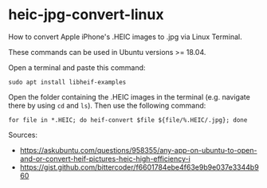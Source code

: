 # heic-jpg-convert-linux

How to convert Apple iPhone's .HEIC images to .jpg via Linux Terminal.

These commands can be used in Ubuntu versions >= 18.04.

Open a terminal and paste this command:
```
sudo apt install libheif-examples
```

Open the folder containing the .HEIC images in the terminal (e.g. navigate there by using `cd` and `ls`). Then use the following command:
```
for file in *.HEIC; do heif-convert $file ${file/%.HEIC/.jpg}; done
```

Sources:
- https://askubuntu.com/questions/958355/any-app-on-ubuntu-to-open-and-or-convert-heif-pictures-heic-high-efficiency-i
- https://gist.github.com/bittercoder/f6601784ebe4f63e9b9e037e3344b960

